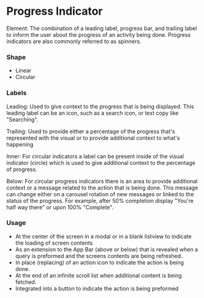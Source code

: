 # Progress Indicator

Element: The combination of a leading label, progress bar, and trailing label to inform the user about the progress of an activity being done. Progress indicators are also commonly referred to as spinners.

### Shape

- Linear
- Circular

### Labels

Leading: Used to give context to the progress that is being displayed.  This leading label can be an icon, such as a search icon, or text copy like "Searching".

Trailing: Used to provide either a percentage of the progress that's represented with the visual or to provide additional context to what's happening

Inner: For circular indicators a label can be present inside of the visual indicator (circle) which is used to give additional context to the percentage of progress.

Below: For circular progress indicators there is an area to provide additional context or a message related to the action that is being done.  This message can change either on a carousel rotation of new messages or linked to the status of the progress. For example, after 50% completion display "You're half way there" or upon 100% "Complete".

### Usage

- At the center of the screen in a modal or in a blank listview to indicate the loading of screen contents
- As an extension to the App Bar (above or below) that is revealed when a query is preformed and the screens contents are being refreshed.
- In place (replacing) of an action icon to indicate the action is being done.
- At the end of an infinite scroll list when additional content is being fetched.
- Integrated into a button to indicate the action is being preformed